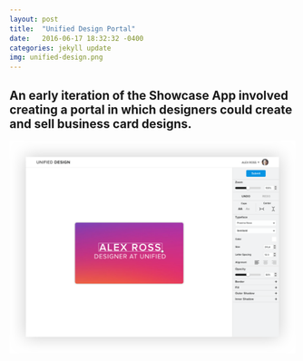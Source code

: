 ```yaml
---
layout: post
title:  "Unified Design Portal"
date:   2016-06-17 18:32:32 -0400
categories: jekyll update
img: unified-design.png
---
```

## An early iteration of the Showcase App involved creating a portal in which designers could create and sell business card designs.

![portal 1](/img/portal1.png)

